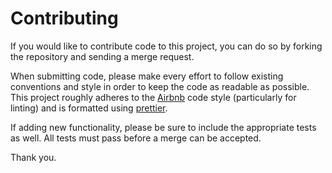 # Contributing

If you would like to contribute code to this project, you can do so by forking
the repository and sending a merge request.

When submitting code, please make every effort to follow existing conventions
and style in order to keep the code as readable as possible. This project
roughly adheres to the [Airbnb][airbnb] code style (particularly for linting)
and is formatted using [prettier][prettier].

If adding new functionality, please be sure to include the appropriate tests
as well. All tests must pass before a merge can be accepted.

Thank you.

[airbnb]: https://github.com/airbnb/javascript
[prettier]: https://prettier.io
